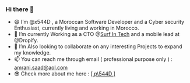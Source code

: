 ### Hi there 👋

- 😄 I’m @x544D , a Moroccan Software Developer and a Cyber security Enthusiast, currently living and working in Morocco.
- 🌱 I’m currently Working as a CTO @<a href="https://www.linkedin.com/company/105244133/" target="_blank">Surf In Tech</a> and a mobile lead at @Dropify.
- 💞️ I’m Also looking to collaborate on any interesting Projects to expand my knowledge.
- 📫 You can reach me through email ( professional purpose only ) : amrani.saad@aol.com
- 😎 Check more about me here : <a href="https://x544d.github.io" target="_blank">[ p\544D ]</a>
